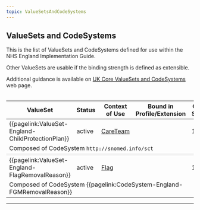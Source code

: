 ```yaml
---
topic: ValueSetsAndCodeSystems
---
```

## ValueSets and CodeSystems

This is the list of ValueSets and CodeSystems defined for use within the NHS England Implementation Guide.

Other ValueSets are usable if the binding strength is defined as extensible.
<br> 

Additional guidance is available on <a href="https://simplifier.net/guide/UK-Core-Implementation-Guide-STU3-Sequence/Home/Terminology/ValueSetsandCodeSystems.page.md?version=current" target="_blank">UK Core ValueSets and CodeSystems</a> web page.
<br><br>

<style>
 [class*=override] {
 	background-color:#f2f2f2;
	 }
</style>

<table id="valuesetlist" title= "List of all ValueSets and CodeSystems">
<thead>
<tr>
<th class="width40" scope="col">ValueSet</th>
<th class="width10" scope="col">Status</th>
<th class="width20" scope="col">Context of Use</th>
<th class="width20" scope="col">Bound in Profile/Extension</th>
<th class="width10" scope="col">C&TA Sprint</th>
</tr>
</thead>
<tbody>

<tr>
<td>{{pagelink:ValueSet-England-ChildProtectionPlan}}</td>
<td>active</td>
<td><a href='https://www.hl7.org/fhir/r4/careteam.html' target="_blank">CareTeam</a></td>
<td></td>
<td>1</td>
</tr>
<tr>
<td colspan="5">Composed of CodeSystem <code>http://snomed.info/sct</code></td>

</tr>
<tr>
<td colspan="5"  class="override"></td>
</tr>
<tr>
<td>{{pagelink:ValueSet-England-FlagRemovalReason}}</td>
<td>active</td>
<td><a href='https://simplifier.net/guide/UK-Core-Implementation-Guide-STU3-Sequence/Home/ProfilesandExtensions/Profile-UKCore-Flag?version=current' target="_blank">Flag</a></td>
<td></td>
<td>1</td>
</tr>
<tr>
<td colspan="5">Composed of CodeSystem {{pagelink:CodeSystem-England-FGMRemovalReason}}</td>
</tr>
</tbody>
</table>

---
